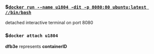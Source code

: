 ###  $[`docker run --name u1804 -dit -p 8080:80 ubuntu:latest //bin/bash`](https://stackoverflow.com/questions/39858121/how-can-i-resolve-the-error-oci-runtime-error-exec-no-such-file-or-directory-w "you might see this if you have installed Git for Windows with MSYS2 for example")
detached interactive terminal on port 8080  
  
### $`docker attach u1804`
__dfb3e__ represents __containerID__
